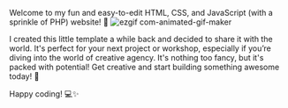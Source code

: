 Welcome to my fun and easy-to-edit HTML, CSS, and JavaScript (with a sprinkle of PHP) website! 🎉
![ezgif com-animated-gif-maker](https://github.com/MarianCTH/html-web-template/assets/100994311/0fd9d276-9ad4-4d8d-ae4a-2bb01f4ac1ea)


I created this little template a while back and decided to share it with the world. It's perfect for your next project or workshop, especially if you’re diving into the world of creative agency. It's nothing too fancy, but it's packed with potential!
Get creative and start building something awesome today! 🚀

Happy coding! 💻✨
